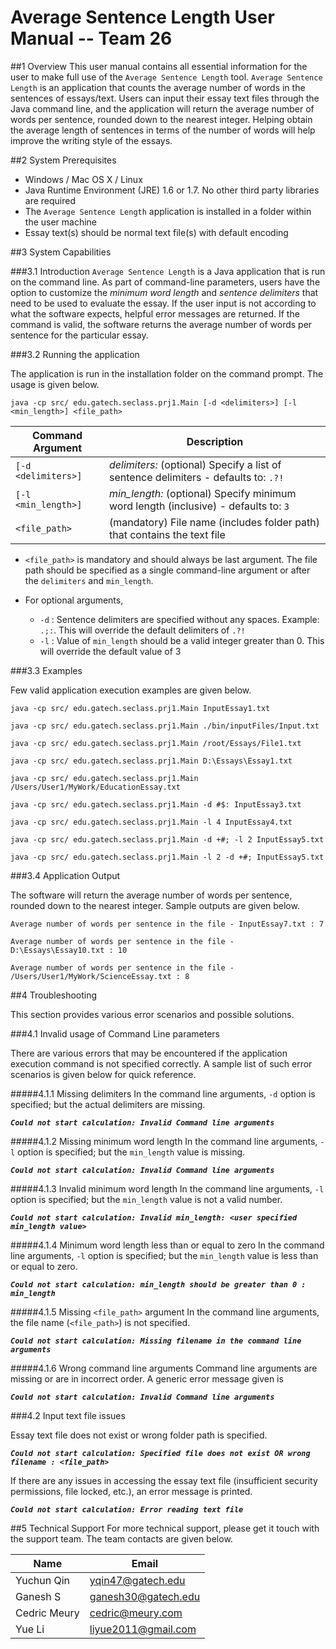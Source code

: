 # **Average Sentence Length User Manual -- Team 26**

##1 Overview
This user manual contains all essential information for the user to make full use of the `Average Sentence Length`
tool. `Average Sentence Length` is an application that counts the average number of words in the sentences of 
essays/text. Users can input their essay text files through the Java command line, and the application will return
the average number of words per sentence, rounded down to the nearest integer. Helping obtain the average length of
sentences in terms of the number of words will help improve the writing style of the essays.

##2 System Prerequisites 

- Windows / Mac OS X / Linux
- Java Runtime Environment (JRE) 1.6 or 1.7. No other third party libraries are required
- The `Average Sentence Length` application is installed in a folder within the user machine
- Essay text(s) should be normal text file(s) with default encoding

##3 System Capabilities

###3.1 Introduction
`Average Sentence Length` is a Java application that is run on the command line. As part of command-line parameters,
users have the option to customize the *minimum word length* and *sentence delimiters* that need to be used to evaluate
the essay. If the user input is not according to what the software expects, helpful error messages are returned. If 
the command is valid, the software returns the average number of words per sentence for the particular essay. 

###3.2 Running the application

The application is run in the installation folder on the command prompt. The usage is given below.

````
java -cp src/ edu.gatech.seclass.prj1.Main [-d <delimiters>] [-l <min_length>] <file_path>
````

| Command Argument               | Description                                                                         |
| ------------------------------ | ----------------------------------------------------------------------------------- |
| `[-d <delimiters>]`            | *delimiters:* (optional) Specify a list of sentence delimiters - defaults to: `.?!` |
| `[-l <min_length>]`            | *min_length:* (optional) Specify minimum word length (inclusive) - defaults to: `3` |
| `<file_path>`                  | (mandatory) File name (includes folder path) that contains the text file            |

- `<file_path>` is mandatory and should always be last argument. The file path should be specified as a single command-line
argument or after the `delimiters` and `min_length`.

- For optional arguments,
	- `-d` : Sentence delimiters are specified without any spaces. Example: `.;:`. This will override the default delimiters of `.?!`
	- `-l` : Value of `min_length` should be a valid integer greater than 0. This will override the default value of 3

###3.3 Examples

Few valid application execution examples are given below.

````
java -cp src/ edu.gatech.seclass.prj1.Main InputEssay1.txt
````

````
java -cp src/ edu.gatech.seclass.prj1.Main ./bin/inputFiles/Input.txt
````

````
java -cp src/ edu.gatech.seclass.prj1.Main /root/Essays/File1.txt
````

````
java -cp src/ edu.gatech.seclass.prj1.Main D:\Essays\Essay1.txt
````

````
java -cp src/ edu.gatech.seclass.prj1.Main /Users/User1/MyWork/EducationEssay.txt
````

````
java -cp src/ edu.gatech.seclass.prj1.Main -d #$: InputEssay3.txt
````

````
java -cp src/ edu.gatech.seclass.prj1.Main -l 4 InputEssay4.txt
````

````
java -cp src/ edu.gatech.seclass.prj1.Main -d +#; -l 2 InputEssay5.txt
````

````
java -cp src/ edu.gatech.seclass.prj1.Main -l 2 -d +#; InputEssay5.txt
````

###3.4 Application Output

The software will return the average number of words per sentence, rounded down to the nearest integer. Sample outputs
are given below.

````
Average number of words per sentence in the file - InputEssay7.txt : 7
````

````
Average number of words per sentence in the file - D:\Essays\Essay10.txt : 10
````

````
Average number of words per sentence in the file - /Users/User1/MyWork/ScienceEssay.txt : 8
````

##4 Troubleshooting

This section provides various error scenarios and possible solutions.

###4.1 Invalid usage of Command Line parameters

There are various errors that may be encountered if the application execution command is not specified correctly. A 
sample list of such error scenarios is given below for quick reference.

#####4.1.1 Missing delimiters
In the command line arguments, `-d` option is specified; but the actual delimiters are missing.

***`Could not start calculation: Invalid Command line arguments`***


#####4.1.2 Missing minimum word length
In the command line arguments, `-l` option is specified; but the `min_length` value is missing.

***`Could not start calculation: Invalid Command line arguments`***


#####4.1.3 Invalid minimum word length
In the command line arguments, `-l` option is specified; but the `min_length` value is not a valid number.

***`Could not start calculation: Invalid min_length: <user specified min_length value>`***


#####4.1.4 Minimum word length less than or equal to zero
In the command line arguments, `-l` option is specified; but the `min_length` value is less than or equal to zero.

***`Could not start calculation: min_length should be greater than 0 : min_length`***


#####4.1.5 Missing `<file_path>` argument
In the command line arguments, the file name (`<file_path>`) is not specified.

***`Could not start calculation: Missing filename in the command line arguments`***


#####4.1.6 Wrong command line arguments
Command line arguments are missing or are in incorrect order. A generic error message given is

***`Could not start calculation: Invalid Command line arguments`***


###4.2 Input text file issues

Essay text file does not exist or wrong folder path is specified.

***`Could not start calculation: Specified file does not exist OR wrong filename : <file_path>`***

If there are any issues in accessing the essay text file (insufficient security permissions,
file locked, etc.), an error message is printed.

***`Could not start calculation: Error reading text file`***

##5 Technical Support
For more technical support, please get it touch with the support team. The team contacts are given below.

| Name         | Email               |
|--------------|---------------------|
| Yuchun Qin   | yqin47@gatech.edu   |
| Ganesh S     | ganesh30@gatech.edu |
| Cedric Meury | cedric@meury.com    |
| Yue Li       | liyue2011@gmail.com |

